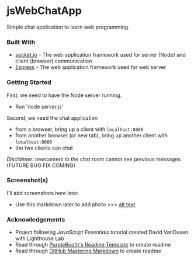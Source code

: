 # jsWebChatApp
Simple chat application to learn web programming.

### Built With

* [socket.io](http://socket.io/) - The web application framework used for server (Node) and client (browser) communication
* [Espress](https://expressjs.com) - The web application framework used for web server

### Getting Started

First, we need to have the Node server running. 
* Run 'node server.js'

Second, we need the chat application
* from a browser, bring up a client with ```localhost:8080 ```
* from another browser (or new tab), bring up another client with ```localhost:8080```
* the two clients can chat

*Disclaimer:* newcomers to the chat room cannot see previous messages (FUTURE BUG FIX COMING)

### Screenshot(s)
I'll add screenshots here later.  
- Use this markdown later to add photo >>> [alt text](http://url/to/img.png)

### Acknowledgements
* Project following <i>JavaScript Essentials</i> tutorial created David VanDusen with Lighthouse Lab
* Read through [PurpleBooth's Readme Template](https://gist.github.com/PurpleBooth/109311bb0361f32d87a2) to create readme
* Read through [GitHub Mastering Markdown](https://guides.github.com/features/mastering-markdown/) to create readme
